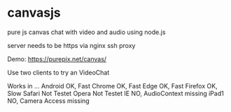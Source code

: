 # canvasjs
pure js canvas chat with video and audio using node.js

server needs to be https via nginx ssh proxy

Demo: https://purepix.net/canvas/

Use two clients to try an VideoChat

Works in ...
Android  OK, Fast
Chrome   OK, Fast
Edge     OK, Fast
Firefox  OK, Slow
Safari   Not Testet
Opera    Not Testet
IE       NO, AudioContext missing
iPad1    NO, Camera Access missing

